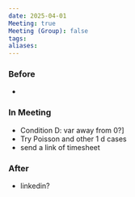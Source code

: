 ```yaml
---
date: 2025-04-01
Meeting: true
Meeting (Group): false
tags: 
aliases:
---
```


### Before
- 

### In Meeting
- Condition D: var away from 0?]
- Try Poisson and other 1 d cases
- send a link of timesheet

### After
- linkedin?